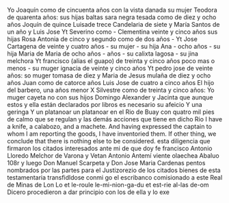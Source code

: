 Yo Joaquín como de cincuenta años con la vista danada
su mujer Teodora de quarenta años: sus hijas baltas
sara negra tesada como de diez y ocho años Joquín de quince Luisade trece Candelaria de siete y María Santos de un año y Luis Jose
Yt Severino como - Clementina veinte y cinco años sus hijas Rosa Antonia de cinco y segundo como de dos años - Yt Jose Cartagena de veinte y cuatro años - su mujer - su hija Ana - ocho años - su hija Maria de Maria de ocho años - años - su
calixta lagosa - su jina melchora
Yt francisco (alias el guapo) de treinta y cinco años poco mas
o menos - su muger ignacia de veinte y cinco años
Yt pedro jose de veinte años: so muger tomasa de diez y
Maria de Jesus mulaña de diez y ocho años
Juan como de catorce años
Luis Jose de cuatro a cinco años
El hijo del barbero, una años menor
X Silvestre como de treinta y cinco años: Yo muger cayeta no con sus hijos Domingo Alexander y Jacinta que aunque estos y ella están declarados por libros es necesario su afeicio
Y una geringa
Y un platanoar un platanoar en el Rio de Buay con quatro mil
pies de calmo que se regulan y las demás acciones que
tiene en dicho Rio
I have a knife, a calabozo, and a machete. And having expressed the captain to whom I am reporting the goods, I have inventoried them. If other thing, we conclude that there is nothing else to be considered.
esta diligencia que firmaron los citados interesados ante
mi de que doy fe
francisco Antonio Lloredo
Melchor de Varona y Vetan
Antonio Antemí
viente olaechea
Abaluo
108r y luego Don Manuel Scarpeta y Don Jose Maria Cardenas
pentos nombrados por las partes para el Justizorezio de los
citados bienes de esta testamentaria transfidldose conmi
go el escribanco comisionado a este Real de Minas de Lon
Lo et le-roule le-mi-nion-ga-du et est-rie al-las de-om
Dicero procedieron a dar principio con los de ella y lo exe